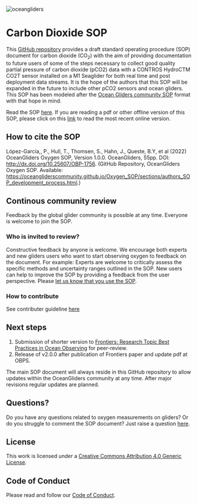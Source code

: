 ![oceangliders](images/logo-ocean-gliders.png)

# Carbon Dioxide SOP

This [GitHub repository](https://github.com/britairving/Carbon_Dioxide_SOP) provides a draft standard operating procedure (SOP) document for carbon dioxide (CO<sub>2</sub>) with the aim of providing documentation to future users of some of the steps necessary to collect good quality partial pressure of carbon dioxide (pCO2) data with a CONTROS HydroCTM CO2T sensor installed on a M1 Seaglider for both real time and post deployment data streams. It is the hope of the authors that this SOP will be expanded in the future to include other pCO2 sensors and ocean gliders. This SOP has been modeled after the [Ocean Gliders community SOP](https://github.com/OceanGlidersCommunity) format with that hope in mind. 

Read the SOP [here](https://oceangliderscommunity.github.io/Oxygen_SOP/sections/authors_SOP_development_process.html). 
If you are reading a pdf or other offline version of this SOP, please click on this [link](https://oceangliderscommunity.github.io/Oxygen_SOP/sections/authors_SOP_development_process.html) to read the most recent online version.

## How to cite the SOP
López-García,, P., Hull, T., Thomsen, S., Hahn, J., Queste, B.Y, et al (2022) 
OceanGliders Oxygen SOP, Version 1.0.0. OceanGliders, 55pp. DOI: http://dx.doi.org/10.25607/OBP-1756. 
(GitHub Repository, OceanGliders Oxygen SOP. 
Available: https://oceangliderscommunity.github.io/Oxygen_SOP/sections/authors_SOP_development_process.html.)

## Continous community review
Feedback by the global glider community is possible at any time. 
Everyone is welcome to join the SOP.

### Who is invited to review?
Constructive feedback by anyone is welcome. 
We encourage both experts and new gliders users who want to start observing oxygen to feedback on the document. 
For example: Experts are welcome to critically assess the specific methods and uncertainty ranges outlined in the SOP. 
New users can help to improve the SOP by providing a feedback from the user perspective. 
Please [let us know that you use the SOP](https://github.com/OceanGlidersCommunity/Oxygen_SOP/discussions).

### How to contribute
See contributer guideline [here](https://github.com/OceanGlidersCommunity/Oxygen_SOP/blob/main/CONTRIBUTING.md)

## Next steps
1) Submission of shorter version to [Frontiers: Research Topic Best Practices in Ocean Observing](https://www.frontiersin.org/research-topics/7173/best-practices-in-ocean-observing) for peer-review.
2) Release of v2.0.0 after publication of Frontiers paper and update pdf at OBPS.

The main SOP document will always reside in this GitHub repository to allow updates within the OceanGliders community at any time. 
After major revisions regular updates are planned.

## Questions?
Do you have any questions related to oxygen measurements on gliders?
Or do you struggle to comment the SOP document? 
Just raise a question [here](https://github.com/OceanGlidersCommunity/Oxygen_SOP/discussions).

## License
This work is licensed under a [Creative Commons Attribution 4.0 Generic License](https://creativecommons.org/licenses/by/4.0/).

## Code of Conduct
Please read and follow our [Code of Conduct](https://github.com/OceanGlidersCommunity/Oxygen_SOP/blob/main/CODE_OF_CONDUCT.md).

